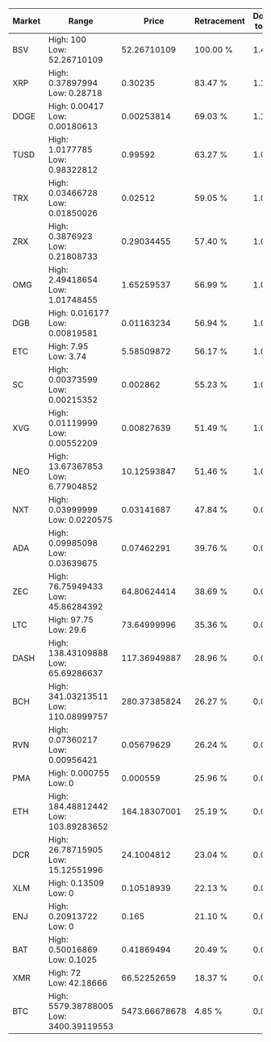 | Market | Range | Price| Retracement | Doubles to 50% |
| --- | --- | --- | --- | --- |
| BSV | High: 100<br />Low: 52.26710109 | 52.26710109 | 100.00 % | 1.46 |
| XRP | High: 0.37897994<br />Low: 0.28718 | 0.30235 | 83.47 % | 1.10 |
| DOGE | High: 0.00417<br />Low: 0.00180613 | 0.00253814 | 69.03 % | 1.18 |
| TUSD | High: 1.0177785<br />Low: 0.98322812 | 0.99592 | 63.27 % | 1.00 |
| TRX | High: 0.03466728<br />Low: 0.01850026 | 0.02512 | 59.05 % | 1.06 |
| ZRX | High: 0.3876923<br />Low: 0.21808733 | 0.29034455 | 57.40 % | 1.04 |
| OMG | High: 2.49418654<br />Low: 1.01748455 | 1.65259537 | 56.99 % | 1.06 |
| DGB | High: 0.016177<br />Low: 0.00819581 | 0.01163234 | 56.94 % | 1.05 |
| ETC | High: 7.95<br />Low: 3.74 | 5.58509872 | 56.17 % | 1.05 |
| SC | High: 0.00373599<br />Low: 0.00215352 | 0.002862 | 55.23 % | 1.03 |
| XVG | High: 0.01119999<br />Low: 0.00552209 | 0.00827639 | 51.49 % | 1.01 |
| NEO | High: 13.67367853<br />Low: 6.77904852 | 10.12593847 | 51.46 % | 1.01 |
| NXT | High: 0.03999999<br />Low: 0.0220575 | 0.03141687 | 47.84 % | 0.00 |
| ADA | High: 0.09985098<br />Low: 0.03639675 | 0.07462291 | 39.76 % | 0.00 |
| ZEC | High: 76.75949433<br />Low: 45.86284392 | 64.80624414 | 38.69 % | 0.00 |
| LTC | High: 97.75<br />Low: 29.6 | 73.64999996 | 35.36 % | 0.00 |
| DASH | High: 138.43109888<br />Low: 65.69286637 | 117.36949887 | 28.96 % | 0.00 |
| BCH | High: 341.03213511<br />Low: 110.08999757 | 280.37385824 | 26.27 % | 0.00 |
| RVN | High: 0.07360217<br />Low: 0.00956421 | 0.05679629 | 26.24 % | 0.00 |
| PMA | High: 0.000755<br />Low: 0 | 0.000559 | 25.96 % | 0.00 |
| ETH | High: 184.48812442<br />Low: 103.89283652 | 164.18307001 | 25.19 % | 0.00 |
| DCR | High: 26.78715905<br />Low: 15.12551996 | 24.1004812 | 23.04 % | 0.00 |
| XLM | High: 0.13509<br />Low: 0 | 0.10518939 | 22.13 % | 0.00 |
| ENJ | High: 0.20913722<br />Low: 0 | 0.165 | 21.10 % | 0.00 |
| BAT | High: 0.50016869<br />Low: 0.1025 | 0.41869494 | 20.49 % | 0.00 |
| XMR | High: 72<br />Low: 42.18666 | 66.52252659 | 18.37 % | 0.00 |
| BTC | High: 5579.38788005<br />Low: 3400.39119553 | 5473.66678678 | 4.85 % | 0.00 |
